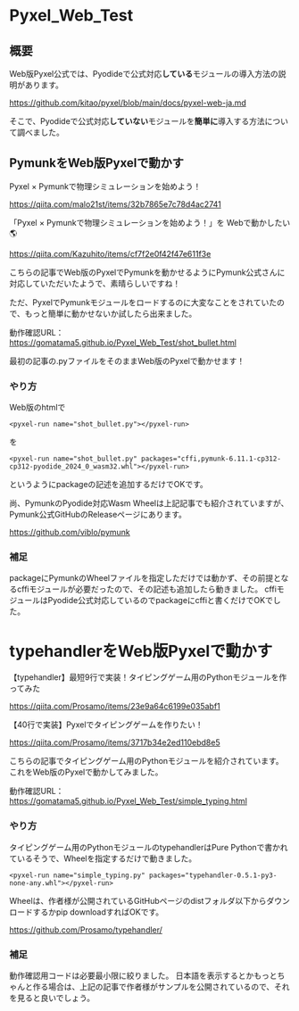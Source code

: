 # Pyxel_Web_Test
## 概要
Web版Pyxel公式では、Pyodideで公式対応**している**モジュールの導入方法の説明があります。

https://github.com/kitao/pyxel/blob/main/docs/pyxel-web-ja.md

そこで、Pyodideで公式対応**していない**モジュールを**簡単に**導入する方法について調べました。

## PymunkをWeb版Pyxelで動かす
Pyxel × Pymunkで物理シミュレーションを始めよう！

https://qiita.com/malo21st/items/32b7865e7c78d4ac2741

「Pyxel × Pymunkで物理シミュレーションを始めよう！」を Webで動かしたい🌎

https://qiita.com/Kazuhito/items/cf7f2e0f42f47e611f3e

こちらの記事でWeb版のPyxelでPymunkを動かせるようにPymunk公式さんに対応していただいたようで、素晴らしいですね！

ただ、PyxelでPymunkモジュールをロードするのに大変なことをされていたので、もっと簡単に動かせないか試したら出来ました。

動作確認URL：
https://gomatama5.github.io/Pyxel_Web_Test/shot_bullet.html

最初の記事の.pyファイルをそのままWeb版のPyxelで動かせます！

### やり方
Web版のhtmlで
```
<pyxel-run name="shot_bullet.py"></pyxel-run>
```
を
```
<pyxel-run name="shot_bullet.py" packages="cffi,pymunk-6.11.1-cp312-cp312-pyodide_2024_0_wasm32.whl"></pyxel-run>
```
というようにpackageの記述を追加するだけでOKです。

尚、PymunkのPyodide対応Wasm Wheelは上記記事でも紹介されていますが、Pymunk公式GitHubのReleaseページにあります。

https://github.com/viblo/pymunk

### 補足
packageにPymunkのWheelファイルを指定しただけでは動かず、その前提となるcffiモジュールが必要だったので、その記述も追加したら動きました。
cffiモジュールはPyodide公式対応しているのでpackageにcffiと書くだけでOKでした。

# typehandlerをWeb版Pyxelで動かす
【typehandler】最短9行で実装！タイピングゲーム用のPythonモジュールを作ってみた

https://qiita.com/Prosamo/items/23e9a64c6199e035abf1

【40行で実装】Pyxelでタイピングゲームを作りたい！

https://qiita.com/Prosamo/items/3717b34e2ed110ebd8e5

こちらの記事でタイピングゲーム用のPythonモジュールを紹介されています。
これをWeb版のPyxelで動かしてみました。

動作確認URL：
https://gomatama5.github.io/Pyxel_Web_Test/simple_typing.html

### やり方
タイピングゲーム用のPythonモジュールのtypehandlerはPure Pythonで書かれているそうで、Wheelを指定するだけで動きました。
```
<pyxel-run name="simple_typing.py" packages="typehandler-0.5.1-py3-none-any.whl"></pyxel-run>
```

Wheelは、作者様が公開されているGitHubページのdistフォルダ以下からダウンロードするかpip downloadすればOKです。

https://github.com/Prosamo/typehandler/

### 補足
動作確認用コードは必要最小限に絞りました。
日本語を表示するとかもっとちゃんと作る場合は、上記の記事で作者様がサンプルを公開されているので、それを見ると良いでしょう。
